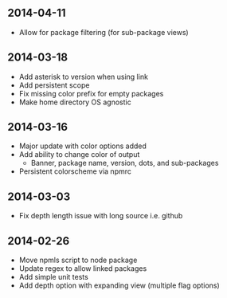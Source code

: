 ## 2014-04-11
* Allow for package filtering (for sub-package views)

## 2014-03-18
* Add asterisk to version when using link
* Add persistent scope
* Fix missing color prefix for empty packages
* Make home directory OS agnostic


## 2014-03-16
* Major update with color options added
* Add ability to change color of output
  * Banner, package name, version, dots, and sub-packages
* Persistent colorscheme via npmrc


## 2014-03-03
* Fix depth length issue with long source i.e. github


## 2014-02-26
* Move npmls script to node package
* Update regex to allow linked packages
* Add simple unit tests
* Add depth option with expanding view (multiple flag options)
